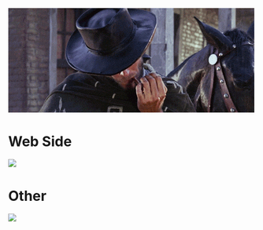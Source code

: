 <img src="./welcome.gif"/>

# Web Side 

  <a href="https://skillicons.dev">
    <img src="https://skillicons.dev/icons?i=html,css,bootstrap,jquery,javascript,vscode,mongodb,nodejs,react" />
  </a>

 # Other

   <a href="https://skillicons.dev">
    <img src="https://skillicons.dev/icons?i=cpp" />
  </a>

